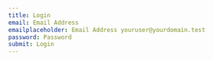 ```yaml
---
title: Login
email: Email Address
emailplaceholder: Email Address youruser@yourdomain.test
password: Password
submit: Login
---
```


